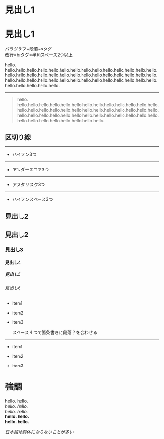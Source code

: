 # 見出し1

見出し1
===

パラグラフ=段落=pタグ  
改行=brタグ=半角スペース2つ以上

hello.
hello.hello.hello.hello.hello.hello.hello.hello.hello.hello.hello.hello.hello.hello.hello.hello.hello.hello.hello.hello.hello.hello.hello.hello.hello.hello.hello.hello.hello.hello.hello.hello.hello.hello.hello.hello.hello.hello.hello.hello.hello.hello.hello.hello.hello.hello.hello.

---

> hello.  hello.hello.hello.hello.hello.hello.hello.hello.hello.hello.hello.hello.hello.hello.hello.hello.hello.hello.hello.hello.hello.hello.hello.hello.hello.hello.hello.hello.hello.hello.hello.hello.hello.hello.hello.hello.hello.hello.hello.hello.hello.hello.hello.hello.hello.hello.hello.

## 区切り線

---
- ハイフン3つ

___
- アンダースコア3つ

***
- アスタリスク3つ

- - -
- ハイフンスペース3つ

## 見出し2

見出し2
---

### 見出し3

#### 見出し4

##### 見出し5

###### 見出し6

- item1
- item2
- item3

    スペース４つで箇条書きに段落？を合わせる

---

- item1
+ item2
* item3

# 強調
hello. hello.  
*hello. hello.*  
_hello. hello._  
**hello. hello.**  
__hello. hello.__  

*日本語は斜体にならないことが多い*
